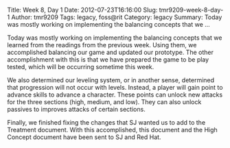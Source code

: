Title: Week 8, Day 1
Date: 2012-07-23T16:16:00
Slug: tmr9209-week-8-day-1
Author: tmr9209
Tags: legacy, foss@rit
Category: legacy
Summary: Today was mostly working on implementing the balancing concepts that we ... 

Today was mostly working on implementing the balancing concepts that we
learned from the readings from the previous week. Using them, we accomplished
balancing our game and updated our prototype. The other accomplishment with
this is that we have prepared the game to be play tested, which will be
occurring sometime this week.

We also determined our leveling system, or in another sense, determined that
progression will not occur with levels. Instead, a player will gain point to
advance skills to advance a character. These points can unlock new attacks for
the three sections (high, medium, and low). They can also unlock passives to
improves attacks of certain sections.

Finally, we finished fixing the changes that SJ wanted us to add to the
Treatment document. With this accomplished, this document and the High Concept
document have been sent to SJ and Red Hat.

